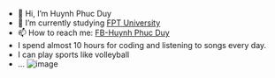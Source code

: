 - 👋 Hi, I’m Huynh Phuc Duy
- 🌱 I’m currently studying [FPT University](https://fpt.edu.vn/) 
- 📫 How to reach me: [FB-Huynh Phuc Duy](https://www.facebook.com/duyhp.se/)
- I spend almost 10 hours for coding and listening to songs every day.
- I can play sports like volleyball
- ...
![image](https://user-images.githubusercontent.com/74224089/113338242-0c212700-9353-11eb-8db0-748039eab079.png)
<!---
duyhp-fpt/duyhp-fpt is a ✨ special ✨ repository because its `README.md` (this file) appears on your GitHub profile.
You can click the Preview link to take a look at your changes.
--->
